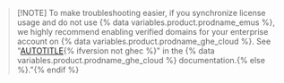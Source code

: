 > [!NOTE] To make troubleshooting easier, if you synchronize license usage and do not use {% data variables.product.prodname_emus %}, we highly recommend enabling verified domains for your enterprise account on {% data variables.product.prodname_ghe_cloud %}. See "[AUTOTITLE](/enterprise-cloud@latest/admin/configuration/configuring-your-enterprise/verifying-or-approving-a-domain-for-your-enterprise){% ifversion not ghec %}" in the {% data variables.product.prodname_ghe_cloud %} documentation.{% else %}."{% endif %}
